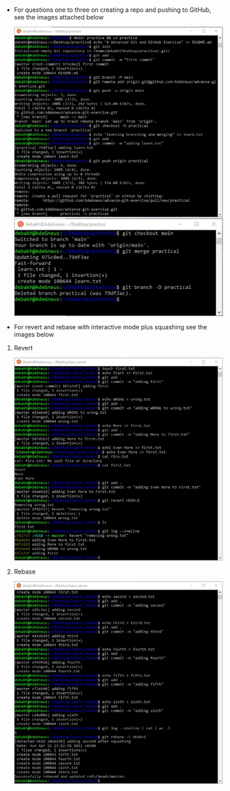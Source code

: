 #

- For questions one to three on creating a repo and pushing to GitHub, see the images attached below

    ![Practice](images/Practice-1.jpg)
    ![Practice](images/Practice-2.jpg)

- For revert and rebase with interactive mode plus squashing see the images below

1. Revert

    ![revert](images/learn-revert.jpg)

2. Rebase

    ![revert](images/learn-rebase.jpg)
